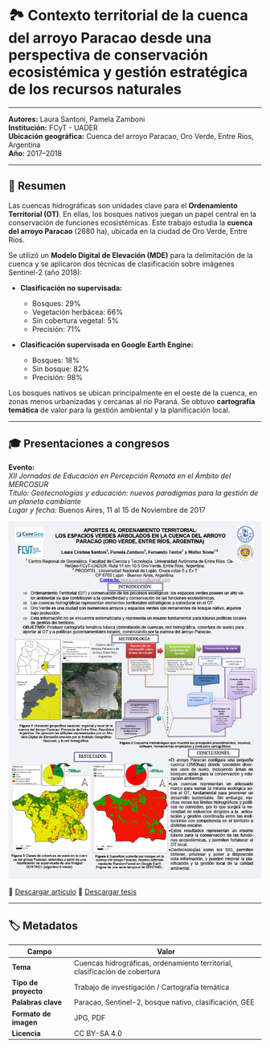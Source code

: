 # 🏞️ Contexto territorial de la cuenca del arroyo Paracao desde una perspectiva de conservación ecosistémica y gestión estratégica de los recursos naturales
---

**Autores:** Laura Santoni, Pamela Zamboni  
**Institución:** FCyT - UADER  
**Ubicación geográfica:** Cuenca del arroyo Paracao, Oro Verde, Entre Ríos, Argentina  
**Año:** 2017–2018

---

## 📝 Resumen

Las cuencas hidrográficas son unidades clave para el **Ordenamiento Territorial (OT)**. En ellas, los bosques nativos juegan un papel central en la conservación de funciones ecosistémicas. Este trabajo estudia la **cuenca del arroyo Paracao** (2680 ha), ubicada en la ciudad de Oro Verde, Entre Ríos.

Se utilizó un **Modelo Digital de Elevación (MDE)** para la delimitación de la cuenca y se aplicaron dos técnicas de clasificación sobre imágenes Sentinel-2 (año 2018):

- **Clasificación no supervisada:**  
  - Bosques: 29%  
  - Vegetación herbácea: 66%  
  - Sin cobertura vegetal: 5%  
  - Precisión: 71%

- **Clasificación supervisada en Google Earth Engine:**  
  - Bosques: 18%  
  - Sin bosque: 82%  
  - Precisión: 98%

Los bosques nativos se ubican principalmente en el oeste de la cuenca, en zonas menos urbanizadas y cercanas al río Paraná. Se obtuvo **cartografía temática** de valor para la gestión ambiental y la planificación local.

---

## 🎓 Presentaciones a congresos

**Evento:**  
*XII Jornadas de Educación en Percepción Remota en el Ámbito del MERCOSUR*  
*Título:* *Geotecnologías y educación: nuevos paradigmas para la gestión de un planeta cambiante*  
*Lugar y fecha:* Buenos Aires, 11 al 15 de Noviembre de 2017

<img src="https://github.com/IDE-FCyT/IDE-FCyT/blob/main/images/poster_paracao.jpg?raw=true" width="850" alt="Póster Paracao" />

📎 [Descargar artículo](https://drive.google.com/file/d/1uLjlWpnqLyuavL0-w7j1CcYb1sg4ik2f/view?usp=sharing)
📎 [Descargar tesis](https://bibliotecavirtual.unl.edu.ar:8443/handle/11185/8541)


---

## 🏷️ Metadatos

| Campo                  | Valor                                                                 |
|------------------------|-----------------------------------------------------------------------|
| **Tema**               | Cuencas hidrográficas, ordenamiento territorial, clasificación de cobertura |
| **Tipo de proyecto**   | Trabajo de investigación / Cartografía temática                       |
| **Palabras clave**     | Paracao, Sentinel-2, bosque nativo, clasificación, GEE                |
| **Formato de imagen**  | JPG, PDF                                                              |
| **Licencia**           | CC BY-SA 4.0                                                           |
